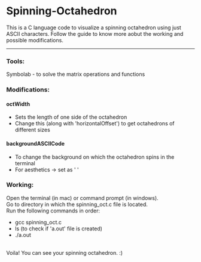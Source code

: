 # Spinning-Octahedron
This is a C language code to visualize a spinning octahedron using just ASCII characters. Follow the guide to know more aobut the working and possible modifications. 

---

### Tools: 
Symbolab - to solve the matrix operations and functions 

### Modifications: 
#### octWidth
  - Sets the length of one side of the octahedron 
  - Change this (along with 'horizontalOffset') to get octahedrons of different sizes 

#### backgroundASCIICode 
  - To change the background on which the octahedron spins in the terminal 
  - For aesthetics -> set as ' ' 

### Working: 
Open the terminal (in mac) or command prompt (in windows). <br/>
Go to directory in which the spinning_oct.c file is located. <br/>
Run the following commands in order: 
  - gcc spinning_oct.c
  - ls (to check if 'a.out' file is created)
  - ./a.out 
<br/>
Voila! You can see your spinning octahedron.
:)
